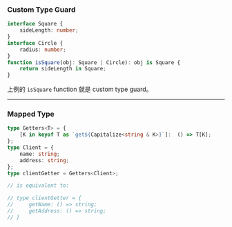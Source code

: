 ### Custom Type Guard

```TypeScript
interface Square {
    sideLength: number;
}
interface Circle {
    radius: number;
}
function isSquare(obj: Square | Circle): obj is Square {
    return sideLength in Square;
}
```

上例的 `isSquare` function 就是 custom type guard。

---

### Mapped Type

```TypeScript
type Getters<T> = {
    [K in keyof T as `get${Capitalize<string & K>}`]:  () => T[K];
};
type Client = {
    name: string;
    address: string;
};
type clientGetter = Getters<Client>;

// is equivalent to:

// type clientGetter = {
//     getName: () => string;
//     getAddress: () => string;
// }
```
